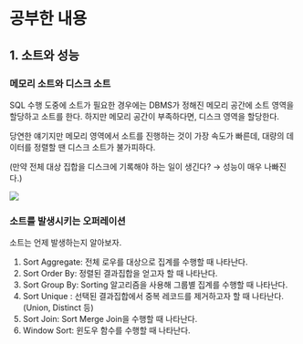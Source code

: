 # 공부한 내용

## 1. 소트와 성능

### 메모리 소트와 디스크 소트

SQL 수행 도중에 소트가 필요한 경우에는 DBMS가 정해진 메모리 공간에 소트 영역을 할당하고 소트를 한다. 하지만 메모리 공간이 부족하다면, 디스크 영역을 할당한다.

당연한 얘기지만 메모리 영역에서 소트를 진행하는 것이 가장 속도가 빠른데, 대량의 데이터를 정렬할 땐 디스크 소트가 불가피하다.

(만약 전체 대상 집합을 디스크에 기록해야 하는 일이 생긴다? → 성능이 매우 나빠진다.)

![](https://prod-files-secure.s3.us-west-2.amazonaws.com/5486ac02-837a-4340-b853-a8cd7b03f65f/a511bee9-8fd3-40e2-a4a3-c0420bfbdc37/%E1%84%89%E1%85%B3%E1%84%8F%E1%85%B3%E1%84%85%E1%85%B5%E1%86%AB%E1%84%89%E1%85%A3%E1%86%BA_2024-04-30_%E1%84%8B%E1%85%A9%E1%84%8C%E1%85%A5%E1%86%AB_9.07.10.png)

### 소트를 발생시키는 오퍼레이션

소트는 언제 발생하는지 알아보자.

1. Sort Aggregate: 전체 로우를 대상으로 집계를 수행할 때 나타난다.
2. Sort Order By: 정렬된 결과집합을 얻고자 할 때 나타난다.
3. Sort Group By: Sorting 알고리즘을 사용해 그룹별 집계를 수행할 때 나타난다.
4. Sort Unique : 선택된 결과집합에서 중복 레코드를 제거하고자 할 때 나타난다. (Union, Distinct 등)
5. Sort Join: Sort Merge Join을 수행할 때 나타난다.
6. Window Sort: 윈도우 함수를 수행할 때 나타난다.





















